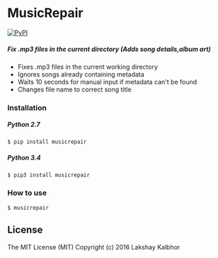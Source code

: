 # MusicRepair
[![PyPI](https://img.shields.io/pypi/pyversions/Django.svg)](https://pypi.python.org/pypi/musicrepair)
##### Fix .mp3 files in the current directory (Adds song details,album art)

* Fixes .mp3 files in the current working directory
* Ignores songs already containing metadata
* Waits 10 seconds for manual input if metadata can't be found
* Changes file name to correct song title

### Installation

##### Python 2.7
```sh
$ pip install musicrepair
```

##### Python 3.4
```sh
$ pip3 install musicrepair
```

### How to use
```sh
$ musicrepair
```





License
----
The MIT License (MIT)
Copyright (c) 2016 Lakshay Kalbhor


